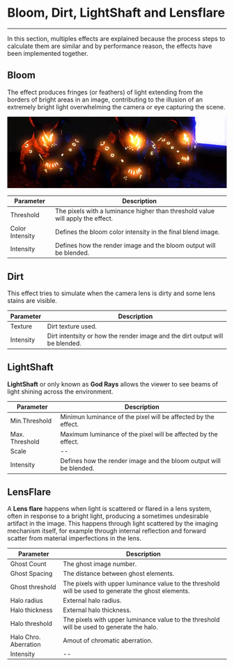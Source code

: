 # Bloom, Dirt, LightShaft and Lensflare
---
In this section, multiples effects are explained because the process steps to calculate them are similar and by performance reason, the effects have been implemented together.

## Bloom

The effect produces fringes (or feathers) of light extending from the borders of bright areas in an image, contributing to the illusion of an extremely bright light overwhelming the camera or eye capturing the scene.

![Bloom](images/bloom.jpg)

| Parameter  | Description |
| ---------- | ----------- |
| Threshold  | The pixels with a luminance higher than threshold value will apply the effect. |
| Color Intensity | Defines the bloom color intensity in the final blend image. |
| Intensity | Defines how the render image and the bloom output will be blended. |

## Dirt

This effect tries to simulate when the camera lens is dirty and some lens stains are visible.

| Parameter  | Description |
| ---------- | ----------- |
| Texture | Dirt texture used. |
| Intensity | Dirt intentsity or how the render image and the dirt output will be blended. |

## LightShaft

**LightShaft** or only known as **God Rays** allows the viewer to see beams of light shining across the environment.

| Parameter  | Description |
| ---------- | ----------- |
| Min.Threshold | Minimun luminance of the pixel will be affected by the effect. |
| Max. Threshold | Maximum luminance of the pixel will be affected by the effect. |
| Scale | -- |
| Intensity | Defines how the render image and the bloom output will be blended. |

## LensFlare

A **Lens flare** happens when light is scattered or flared in a lens system, often in response to a bright light, producing a sometimes undesirable artifact in the image. This happens through light scattered by the imaging mechanism itself, for example through internal reflection and forward scatter from material imperfections in the lens.

| Parameter  | Description |
| ---------- | ----------- |
| Ghost Count | The ghost image number. |
| Ghost Spacing | The distance between ghost elements. |
| Ghost threshold | The pixels with upper luminance value to the threshold will be used to generate the ghost elements. |
| Halo radius | External halo radius. |
| Halo thickness | External halo thickness. |
| Halo threshold | The pixels with upper luminance value to the threshold will be used to generate the halo. |
| Halo Chro. Aberration | Amout of chromatic aberration. |
| Intensity | -- |